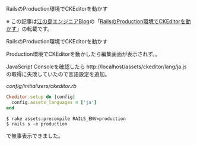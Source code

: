 RailsのProduction環境でCKEditorを動かす

※ この記事は[江の島エンジニアBlog](http://blog.enogineer.com/)の「[RailsのProduction環境でCKEditorを動かす](http://blog.enogineer.com/2014/09/22/ckeditor-rails-production/)」の転載です。

RailsのProduction環境でCKEditorを動かす

Production環境でCKEditorを動かしたら編集画面が表示されず。。

JavaScript Consoleを確認したら http://localhost/assets/ckeditor/lang/ja.js の取得に失敗していたので言語設定を追加。

*config/initializers/ckeditor.rb*
```ruby
Ckeditor.setup do |config|
  config.assets_languages = ['ja']
end
```

    $ rake assets:precompile RAILS_ENV=production
    $ rails s -e production

で無事表示できました。
